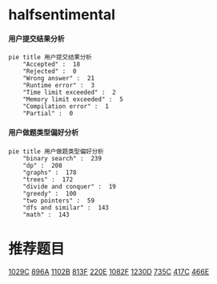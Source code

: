 # halfsentimental

<!-- tabs:start -->



#### **用户提交结果分析**

```mermaid
pie title 用户提交结果分析
    "Accepted" :  18
    "Rejected" :  0
    "Wrong answer" :  21
    "Runtime error" :  3
    "Time limit exceeded" :  2
    "Memory limit exceeded" :  5
    "Compilation error" :  1
    "Partial" :  0
```

#### **用户做题类型偏好分析**

```mermaid
pie title 用户做题类型偏好分析
    "binary search" :  239
    "dp" :  208
    "graphs" :  178
    "trees" :  172
    "divide and conquer" :  19
    "greedy" :  100
    "two pointers" :  59
    "dfs and similar" :  143
    "math" :  143
```



<!-- tabs:end -->
# 推荐题目
[1029C](https://codeforces.com/contest/1029/problem/C)
[896A](https://codeforces.com/contest/896/problem/A)
[1102B](https://codeforces.com/contest/1102/problem/B)
[813F](https://codeforces.com/contest/813/problem/F)
[220E](https://codeforces.com/contest/220/problem/E)
[1082F](https://codeforces.com/contest/1082/problem/F)
[1230D](https://codeforces.com/contest/1230/problem/D)
[735C](https://codeforces.com/contest/735/problem/C)
[417C](https://codeforces.com/contest/417/problem/C)
[466E](https://codeforces.com/contest/466/problem/E)
